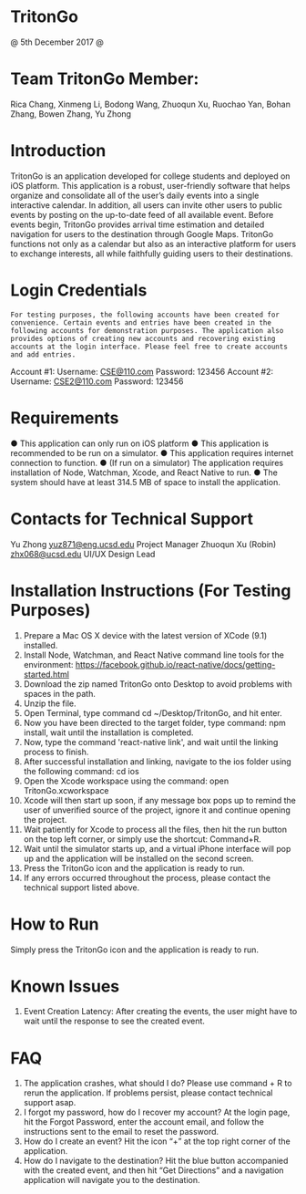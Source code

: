 # TritonGo
@ 5th December 2017 @

# Team TritonGo Member:
Rica Chang, Xinmeng Li, Bodong Wang, Zhuoqun Xu, Ruochao Yan, Bohan Zhang, Bowen Zhang, Yu Zhong

# Introduction
TritonGo is an application developed for college students and deployed on iOS platform. This application is a robust, user-friendly software that helps organize and consolidate all of the user’s daily events into a single interactive calendar. In addition, all users can invite other users to public events by posting on the up-to-date feed of all available event. Before events begin, TritonGo provides arrival time estimation and detailed navigation for users to the destination through Google Maps. TritonGo functions not only as a calendar but also as an interactive platform for users to exchange interests, all while faithfully guiding users to their destinations.

# Login Credentials
	For testing purposes, the following accounts have been created for convenience. Certain events and entries have been created in the following accounts for demonstration purposes. The application also provides options of creating new accounts and recovering existing accounts at the login interface. Please feel free to create accounts and add entries.

Account #1:
Username: CSE@110.com
Password: 123456
Account #2:
Username: CSE2@110.com
Password: 123456



# Requirements
●	This application can only run on iOS platform
●	This application is recommended to be run on a simulator.
●	This application requires internet connection to function.
●	(If run on a simulator) The application requires installation of Node, Watchman, Xcode, and React Native to run.
●	The system should have at least 314.5 MB of space to install the application.

# Contacts for Technical Support
Yu Zhong                            yuz871@eng.ucsd.edu                        Project Manager
Zhuoqun Xu (Robin)                     
zhx068@ucsd.edu                        		 UI/UX Design Lead

# Installation Instructions (For Testing Purposes)
1.	Prepare a Mac OS X device with the latest version of XCode (9.1) installed.
2.	Install Node, Watchman, and React Native command line tools for the environment: https://facebook.github.io/react-native/docs/getting-started.html
3.	Download the zip named TritonGo onto Desktop to avoid problems with spaces in the path.
4.	Unzip the file.
5.	Open Terminal, type command cd ~/Desktop/TritonGo, and hit enter.
6.	Now you have been directed to the target folder, type command: npm install, wait until the installation is completed.
7.	Now, type the command 'react-native link', and wait until the linking process to finish.
8.	After successful installation and linking, navigate to the ios folder using the following command: cd ios
9.	Open the Xcode workspace using the command: open TritonGo.xcworkspace
10.	Xcode will then start up soon, if any message box pops up to remind the user of unverified source of the project, ignore it and continue opening the project.
11.	Wait patiently for Xcode to process all the files, then hit the run button on the top left corner, or simply use the shortcut: Command+R.
12.	Wait until the simulator starts up, and a virtual iPhone interface will pop up and the application will be installed on the second screen.
13.	Press the TritonGo icon and the application is ready to run.
14.	If any errors occurred throughout the process, please contact the technical support listed above.

# How to Run
Simply press the TritonGo icon and the application is ready to run.

# Known Issues
1.	Event Creation Latency:
After creating the events, the user might have to wait until the response to see the created event.

# FAQ
1. The application crashes, what should I do?
Please use command + R to rerun the application. If problems persist, please contact technical support asap.
2. I forgot my password, how do I recover my account?
	At the login page, hit the Forgot Password, enter the account email, and follow the instructions sent to the email to reset the password.
3. How do I create an event?
	Hit the icon “+” at the top right corner of the application.
4. How do I navigate to the destination?
	Hit the blue button accompanied with the created event, and then hit “Get Directions” and a navigation application will navigate you to the destination.  
